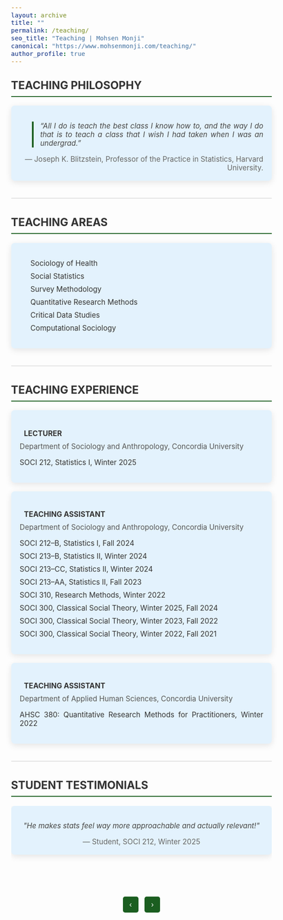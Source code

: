 ```yaml
---
layout: archive
title: ""
permalink: /teaching/
seo_title: "Teaching | Mohsen Monji"
canonical: "https://www.mohsenmonji.com/teaching/"
author_profile: true
---
```


<style>
  /* General Styling */
  body {
    font-size: 1.05em; /* Slightly larger font */
  }
  h2 {
    border-bottom: 2px solid #1B5E20; 
    font-weight: bold;
    padding-bottom: 10px;
    margin-top: 30px;
    color: #333;
  }
  ul {
    list-style: none;
    padding-left: 0;
  }
  ul li {
    margin-bottom: 10px;
  }
  .icon {
    margin-right: 10px;
    color: #1B5E20;
  }
  .teaching-section {
    margin-bottom: 40px;
  }
  .teaching-card {
    border-radius: 8px;
    padding: 20px;
    margin-bottom: 20px;
    color: #333333;
    box-shadow: 0px 4px 15px rgba(0, 0, 0, 0.1);
    background-color: #E3F2FD;
    text-align: justify;
  }
  .teaching-card h4 {
    font-weight: bold;
    margin-bottom: 10px;
    color: #333;
  }
  .teaching-card p {
    margin: 0;
    color: #555;
  }
  .teaching-list {
    padding-left: 15px;
  }

  /* Divider Style */
  .section-divider {
    border: 0;
    height: 1px;
    background: #cccccc;
    margin: 40px 0;
  }

  /* Testimonials Styling */
  .testimonial-carousel {
    position: relative;
    overflow: hidden;
    height: 200px;
    margin-top: 20px;
  }
  .testimonial-slide {
    display: none;
    text-align: center;
    padding: 20px;
    background: #E3F2FD;
    border-radius: 8px;
    box-shadow: 0px 4px 15px rgba(0,0,0,0.1);
    color: #444;
    font-style: italic;
    position: relative;
  }
  .testimonial-slide i {
    position: absolute;
    top: 15px;
    left: 20px;
    font-size: 24px;
    color: #1B5E20;
  }
  .testimonial-slide.active {
    display: block;
  }
  .testimonial-slide span {
    display: block;
    margin-top: 15px;
    font-style: normal;
    color: #666;
  }
  .testimonial-controls {
    text-align: center;
    margin-top: 10px;
  }
  .testimonial-controls button {
    background-color: #1B5E20;
    color: white;
    border: none;
    padding: 8px 15px;
    margin: 0 5px;
    font-size: 18px;
    border-radius: 5px;
    cursor: pointer;
  }
  .testimonial-controls button:hover {
    background-color: #145a14;
  }
</style>

<div class="teaching-section">
  <h2>TEACHING PHILOSOPHY</h2>
  <div class="teaching-card">
    <blockquote style="font-style: italic; border-left: 4px solid #1B5E20; padding-left: 15px; color: #444;">
      “All I do is teach the best class I know how to, and the way I do that is to teach a class that I wish I had taken when I was an undergrad.”
    </blockquote>
    <p style="text-align: right; margin-top: 10px; color: #666;">
      — Joseph K. Blitzstein, Professor of the Practice in Statistics, Harvard University.
    </p>
  </div>
</div>

<hr class="section-divider">

<div class="teaching-section">
  <h2>TEACHING AREAS</h2>
  <div class="teaching-card">
    <ul class="teaching-list">
      <li><i class="fas fa-heartbeat icon"></i> Sociology of Health</li>
      <li><i class="fas fa-chart-line icon"></i> Social Statistics</li>
      <li><i class="fas fa-database icon"></i> Survey Methodology</li>
      <li><i class="fas fa-table icon"></i> Quantitative Research Methods</li>
      <li><i class="fas fa-fingerprint icon"></i> Critical Data Studies</li>
      <li><i class="fas fa-brain icon"></i> Computational Sociology</li>
    </ul>
  </div>
</div>

<hr class="section-divider">

<div class="teaching-section">
  <h2>TEACHING EXPERIENCE</h2>

  <div class="teaching-card">
    <h4><i class="fas fa-chalkboard-teacher icon"></i> LECTURER</h4>
    <p>Department of Sociology and Anthropology, Concordia University</p>
    <ul>
      <li>SOCI 212, Statistics I, Winter 2025</li>
    </ul>
  </div>

  <div class="teaching-card">
    <h4><i class="fas fa-chalkboard icon"></i> TEACHING ASSISTANT</h4>
    <p>Department of Sociology and Anthropology, Concordia University</p>
    <ul>
      <li>SOCI 212–B, Statistics I, Fall 2024</li>
      <li>SOCI 213–B, Statistics II, Winter 2024</li>
      <li>SOCI 213–CC, Statistics II, Winter 2024</li>
      <li>SOCI 213–AA, Statistics II, Fall 2023</li>
      <li>SOCI 310, Research Methods, Winter 2022</li>
      <li>SOCI 300, Classical Social Theory, Winter 2025, Fall 2024</li>
      <li>SOCI 300, Classical Social Theory, Winter 2023, Fall 2022</li>
      <li>SOCI 300, Classical Social Theory, Winter 2022, Fall 2021</li>
    </ul>
  </div>

  <div class="teaching-card">
    <h4><i class="fas fa-chalkboard icon"></i> TEACHING ASSISTANT</h4>
    <p>Department of Applied Human Sciences, Concordia University</p>
    <ul>
      <li>AHSC 380: Quantitative Research Methods for Practitioners, Winter 2022</li>
    </ul>
  </div>
</div>

<hr class="section-divider">

<div class="teaching-section">
  <h2>STUDENT TESTIMONIALS</h2>

  <div class="testimonial-carousel">
    <div class="testimonial-slide active">
      <i class="fas fa-quote-left"></i>
      <p>"He makes stats feel way more approachable and actually relevant!"</p>
      <span>— Student, SOCI 212, Winter 2025</span>
    </div>
    <div class="testimonial-slide">
      <i class="fas fa-quote-left"></i>
      <p>"I was scared of statistics but ended up loving the course thanks to your patience and clear explanations."</p>
      <span>— Student, SOCI 212, Winter 2025</span>
    </div>
    <div class="testimonial-slide">
      <i class="fas fa-quote-left"></i>
      <p>"He puts a lot of energy into class and does whatever needed to make sure everyone succeeds."</p>
      <span>— Student, SOCI 212, Winter 2025</span>
    </div>
    <div class="testimonial-slide">
      <i class="fas fa-quote-left"></i>
      <p>"I really enjoyed your class, it was very well structured and the PowerPoint slides really helped me to understand the concepts."</p>
      <span>— Student, SOCI 212, Winter 2025</span>
    </div>
  </div>

  <div class="testimonial-controls">
    <button onclick="prevTestimonial()" aria-label="Previous testimonial">‹</button>
    <button onclick="nextTestimonial()" aria-label="Next testimonial">›</button>
  </div>
</div>

<script>
  let currentTestimonial = 0;
  const testimonials = document.querySelectorAll('.testimonial-slide');

  function showTestimonial(index) {
    testimonials.forEach((testimonial, i) => {
      testimonial.classList.toggle('active', i === index);
    });
  }

  function nextTestimonial() {
    currentTestimonial = (currentTestimonial + 1) % testimonials.length;
    showTestimonial(currentTestimonial);
  }

  function prevTestimonial() {
    currentTestimonial = (currentTestimonial - 1 + testimonials.length) % testimonials.length;
    showTestimonial(currentTestimonial);
  }
   setInterval(nextTestimonial, 5000); // Every 5 seconds, move to next testimonial
</script>

